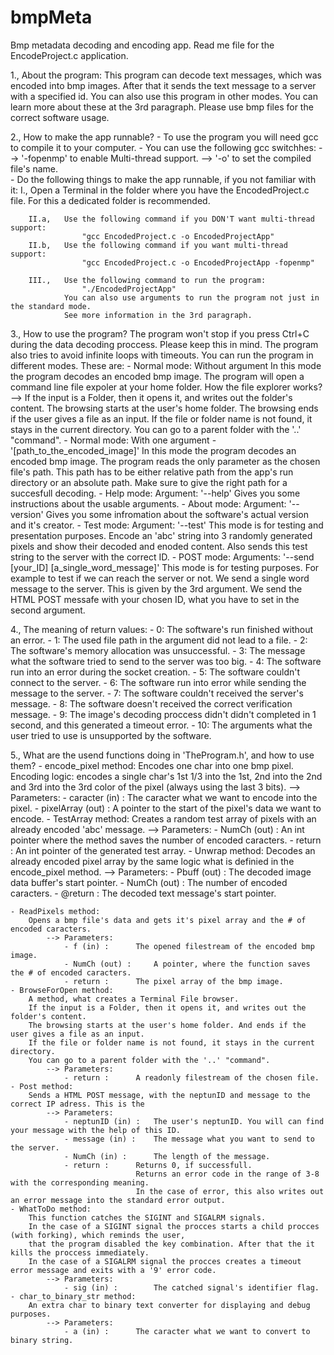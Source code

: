 # bmpMeta
Bmp metadata decoding and encoding app. Read me file for the EncodeProject.c application.

1., About the program:
	This program can decode text messages, which was encoded into bmp images.
	After that it sends the text message to a server with a specified id.
	You can also use this program in other modes. You can learn more about these at the 3rd paragraph.
	Please use bmp files for the correct software usage.

2., How to make the app runnable?
	- To use the program you will need gcc to compile it to your computer.
	- You can use the following gcc switchhes:
		-->	'-fopenmp' to enable Multi-thread support.
		-->	'-o' to set the compiled file's name. 	
	- Do the following things to make the app runnable, if you not familiar with it:
		I.,		Open a Terminal in the folder where you have the EncodedProject.c file.
				For this a dedicated folder is recommended.
		
		II.a,	Use the following command if you DON'T want multi-thread support:
					"gcc EncodedProject.c -o EncodedProjectApp"
		II.b,	Use the following command if you want multi-thread support:
					"gcc EncodedProject.c -o EncodedProjectApp -fopenmp"
		
		III.,	Use the following command to run the program:
					"./EncodedProjectApp"
				You can also use arguments to run the program not just in the standard mode.
				See more information in the 3rd paragraph.

3., How to use the program?
	The program won't stop if you press Ctrl+C during the data decoding proccess. Please keep this in mind.
	The program also tries to avoid infinite loops with timeouts.
	You can run the program in different modes. These are:
	- Normal mode: Without argument
			In this mode the program decodes an encoded bmp image.
			The program will open a command line file expoler at your home folder.
			How the file explorer works?
				-->	If the input is a Folder, then it opens it, and writes out the folder's content.
					The browsing starts at the user's home folder.
					The browsing ends if the user gives a file as an input.
					If the file or folder name is not found, it stays in the current directory.
		You can go to a parent folder with the '..' "command".
	- Normal mode: With one argument - '[path_to_the_encoded_image]'
			In this mode the program decodes an encoded bmp image.
			The program reads the only parameter as the chosen file's path.
			This path has to be either relative path from the app's run directory or an absolute path.
			Make sure to give the right path for a succesfull decoding.
	- Help mode: Argument: '--help'
			Gives you some instructions about the usable arguments.
	- About mode: Argument: '--version'
			Gives you some infromation about the software's actual version and it's creator.
	- Test mode: Argument: '--test'
			This mode is for testing and presentation purposes.
			Encode an 'abc' string into 3 randomly generated pixels and
			show their decoded and enoded content.
			Also sends this test string to the server with the correct ID.
	- POST mode: Arguments: '--send [your_ID] [a_single_word_message]'
			This mode is for testing purposes. For example to test if we can reach the server or not.
			We send a single word message to the server. This is given by the 3rd argument.
			We send the HTML POST messafe with your chosen ID, what you have to set in the second argument.

4.,	The meaning of return values:
	- 0:	The software's run finished without an error.
	- 1:	The used file path in the argument did not lead to a file.
	- 2:	The software's memory allocation was unsuccessful.
	- 3:	The message what the software tried to send to the server was too big.
	- 4:	The software run into an error during the socket creation.
	- 5:	The software couldn't connect to the server.
	- 6:	The software run into error while sending the message to the server.
	- 7:	The software couldn't received the server's message.
	- 8:	The software doesn't received the correct verification message.
	- 9:	The image's decoding proccess didn't didn't completed in 1 second, and this generated a timeout error.
	- 10:	The arguments what the user tried to use is unsupported by the software.

5., What are the usend functions doing in 'TheProgram.h', and how to use them?
	- encode_pixel method:
		Encodes one char into one bmp pixel.
		Encoding logic: encodes a single char's 1st 1/3 into the 1st, 2nd into the 2nd
		and	3rd into the 3rd color of the pixel (always using the last 3 bits).
			--> Parameters:
				- caracter (in) :	The caracter what we want to encode into the pixel.
				- pixelArray (out) :	A pointer to the start of the pixel's data we want to encode.
	- TestArray method:
		Creates a random test array of pixels with an already encoded 'abc' message.
			--> Parameters:
				- NumCh (out) :		An int pointer where the method saves the number of encoded caracters.
				- return :		An int pointer of the generated test array.
	- Unwrap method:
		Decodes an already encoded pixel array by the same logic what is definied in the encode_pixel method.
			--> Parameters:
				- Pbuff (out) :		The decoded image data buffer's start pointer.
				- NumCh (out) :		The number of encoded caracters.
				- @return :		The decoded text message's start pointer.

	- ReadPixels method:
		Opens a bmp file's data and gets it's pixel array and the # of encoded caracters.
			--> Parameters:
				- f (in) :		The opened filestream of the encoded bmp image.
				- NumCh (out) :		A pointer, where the function saves the # of encoded caracters.
				- return :		The pixel array of the bmp image.
	- BrowseForOpen method:
		A method, what creates a Terminal File browser.
		If the input is a Folder, then it opens it, and writes out the folder's content.
		The browsing starts at the user's home folder. And ends if the user gives a file as an input.
		If the file or folder name is not found, it stays in the current directory.
		You can go to a parent folder with the '..' "command".
			--> Parameters:
				- return :		A readonly filestream of the chosen file.
	- Post method:
		Sends a HTML POST message, with the neptunID and message to the correct IP adress. This is the 
			--> Parameters:
				- neptunID (in) :	The user's neptunID. You will can find your message with the help of this ID.
				- message (in) :	The message what you want to send to the server.
				- NumCh (in) :		The length of the message.
				- return :		Returns 0, if successfull.
								Returns an error code in the range of 3-8 with the corresponding meaning.
								In the case of error, this also writes out an error message into the standard error output.
	- WhatToDo method:
		This function catches the SIGINT and SIGALRM signals.
		In the case of a SIGINT signal the procces starts a child procces (with forking), which reminds the user,
		that the program disabled the key combination. After that the it kills the proccess immediately.
		In the case of a SIGALRM signal the procces creates a timeout error message and exits with a '9' error code.
			--> Parameters:
				- sig (in) :		The catched signal's identifier flag.
	- char_to_binary_str method:
		An extra char to binary text converter for displaying and debug purposes.
			--> Parameters:
				- a (in) :		The caracter what we want to convert to binary string.
